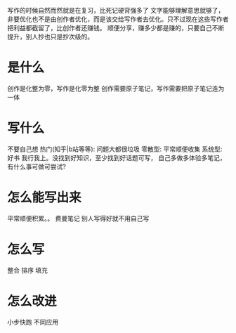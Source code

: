 写作的时候自然而然就是在复习，比死记硬背强多了
文字能够理解意思就够了，非要优化也不是由创作者优化，而是该交给写作者去优化。只不过现在这些写作者把利益都截留了，比创作者还赚钱。
顺便分享，赚多少都是赚的，只要自己不断提升，别人抄也只是抄次级的。
# 是什么
创作是化整为零，写作是化零为整
创作需要原子笔记，写作需要把原子笔记连为一体
# 写什么
不要自己想
热门(知乎|b站等等): 问题大都很垃圾
零散型: 平常顺便收集
系统型: 好书
我行我上。没找到好知识，至少找到好话题可写，
自己多做多体验多笔记，有什么事可做可尝试?
# 怎么能写出来
平常顺便积累。。
费曼笔记
别人写得好就不用自己写
# 怎么写
整合
排序
填充
# 怎么改进
小步快跑
不同应用
